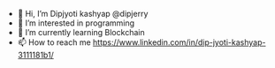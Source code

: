 - 👋 Hi, I’m Dipjyoti kashyap @dipjerry
- 👀 I’m interested in programming
- 🌱 I’m currently learning Blockchain 
- 📫 How to reach me https://www.linkedin.com/in/dip-jyoti-kashyap-3111181b1/ 

<!---
dipjerry/dipjerry is a ✨ special ✨ repository because its `README.md` (this file) appears on your GitHub profile.
You can click the Preview link to take a look at your changes.
--->
